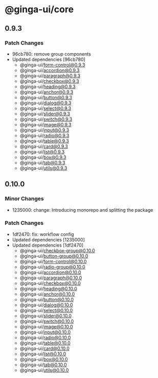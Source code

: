 # @ginga-ui/core

## 0.9.3

### Patch Changes

- 96cb780: remove group components
- Updated dependencies [96cb780]
  - @ginga-ui/form-control@0.9.3
  - @ginga-ui/accordion@0.9.3
  - @ginga-ui/paragraph@0.9.3
  - @ginga-ui/checkbox@0.9.3
  - @ginga-ui/heading@0.9.3
  - @ginga-ui/anchor@0.9.3
  - @ginga-ui/button@0.9.3
  - @ginga-ui/dialog@0.9.3
  - @ginga-ui/select@0.9.3
  - @ginga-ui/slider@0.9.3
  - @ginga-ui/switch@0.9.3
  - @ginga-ui/image@0.9.3
  - @ginga-ui/input@0.9.3
  - @ginga-ui/radio@0.9.3
  - @ginga-ui/table@0.9.3
  - @ginga-ui/card@0.9.3
  - @ginga-ui/list@0.9.3
  - @ginga-ui/box@0.9.3
  - @ginga-ui/tab@0.9.3
  - @ginga-ui/utils@0.9.3

## 0.10.0

### Minor Changes

- 1235000: change: Introducing monorepo and splitting the package

### Patch Changes

- 1df2470: fix: workflow config
- Updated dependencies [1235000]
- Updated dependencies [1df2470]
  - @ginga-ui/checkbox-group@0.10.0
  - @ginga-ui/button-group@0.10.0
  - @ginga-ui/form-control@0.10.0
  - @ginga-ui/radio-group@0.10.0
  - @ginga-ui/accordion@0.10.0
  - @ginga-ui/paragraph@0.10.0
  - @ginga-ui/checkbox@0.10.0
  - @ginga-ui/heading@0.10.0
  - @ginga-ui/anchor@0.10.0
  - @ginga-ui/button@0.10.0
  - @ginga-ui/dialog@0.10.0
  - @ginga-ui/select@0.10.0
  - @ginga-ui/slider@0.10.0
  - @ginga-ui/switch@0.10.0
  - @ginga-ui/image@0.10.0
  - @ginga-ui/input@0.10.0
  - @ginga-ui/radio@0.10.0
  - @ginga-ui/table@0.10.0
  - @ginga-ui/card@0.10.0
  - @ginga-ui/list@0.10.0
  - @ginga-ui/box@0.10.0
  - @ginga-ui/tab@0.10.0
  - @ginga-ui/utils@0.10.0
